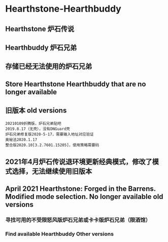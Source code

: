 # Hearthstone-Hearthbuddy
## Hearthstone 炉石传说
## Hearthbuddy 炉石兄弟

## 存储已经无法使用的炉石兄弟
## Store Hearthstone Hearthbuddy that are no longer available

## 旧版本 old versions

```
20210109折腾版，炉石兄弟贴吧
2019.8.17（无壳），没有DNGuard壳
炉石兄弟修复版2020-5-17，需要输入地址对应验证
奥秘法2020.1.17
整合版2020.10[3.2.7601.15205]，使用策略需要码

```
## 2021年4月炉石传说退环境更新经典模式，修改了模式选择，无法继续使用旧版本
## April 2021 Hearthstone: Forged in the Barrens. Modified mode selection. No longer available old versions

### 寻找可用的不受限怒风版炉石兄弟或卡卡版炉石兄弟（限酒馆）
### Find available Hearthbuddy Other versions
